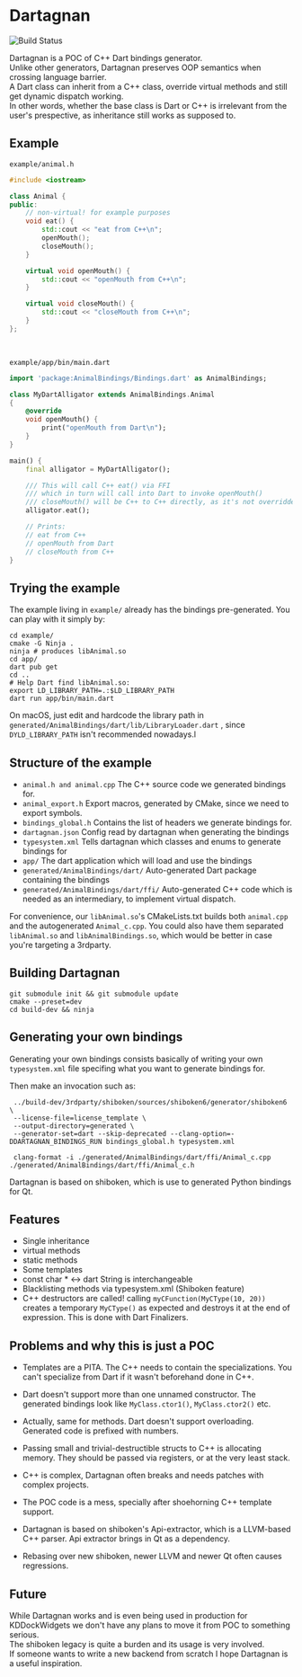 # Dartagnan

![Build Status](https://github.com/iamsergio/dartagnan/actions/workflows/build.yml/badge.svg)

Dartagnan is a POC of C++ Dart bindings generator.<br>
Unlike other generators, Dartagnan preserves OOP semantics when crossing language barrier.<br>
A Dart class can inherit from a C++ class, override virtual methods and still get dynamic dispatch working.<br>
In other words, whether the base class is Dart or C++ is irrelevant from the user's prespective, as inheritance
still works as supposed to.

## Example

`example/animal.h`

```cpp
#include <iostream>

class Animal {
public:
    // non-virtual! for example purposes
    void eat() {
        std::cout << "eat from C++\n";
        openMouth();
        closeMouth();
    }

    virtual void openMouth() {
        std::cout << "openMouth from C++\n";
    }

    virtual void closeMouth() {
        std::cout << "closeMouth from C++\n";
    }
};
```

<br>

`example/app/bin/main.dart`


```dart
import 'package:AnimalBindings/Bindings.dart' as AnimalBindings;

class MyDartAlligator extends AnimalBindings.Animal
{
    @override
    void openMouth() {
        print("openMouth from Dart\n");
    }
}

main() {
    final alligator = MyDartAlligator();

    /// This will call C++ eat() via FFI
    /// which in turn will call into Dart to invoke openMouth()
    /// closeMouth() will be C++ to C++ directly, as it's not overridden in Dart
    alligator.eat();

    // Prints:
    // eat from C++
    // openMouth from Dart
    // closeMouth from C++
}
```

## Trying the example

The example living in `example/` already has the bindings pre-generated. You can play with it simply by:

```
cd example/
cmake -G Ninja .
ninja # produces libAnimal.so
cd app/
dart pub get
cd ..
# Help Dart find libAnimal.so:
export LD_LIBRARY_PATH=.:$LD_LIBRARY_PATH
dart run app/bin/main.dart
```

On macOS, just edit and hardcode the library path in `generated/AnimalBindings/dart/lib/LibraryLoader.dart` , since `DYLD_LIBRARY_PATH` isn't recommended nowadays.l

## Structure of the example
- `animal.h and animal.cpp` The C++ source code we generated bindings for.
- `animal_export.h` Export macros, generated by CMake, since we need to export symbols.
- `bindings_global.h` Contains the list of headers we generate bindings for.
- `dartagnan.json` Config read by dartagnan when generating the bindings
- `typesystem.xml` Tells dartagnan which classes and enums to generate bindings for
- `app/` The dart application which will load and use the bindings
- `generated/AnimalBindings/dart/` Auto-generated Dart package containing the bindings
- `generated/AnimalBindings/dart/ffi/` Auto-generated C++ code which is needed as an intermediary, to implement virtual dispatch.

For convenience, our `libAnimal.so`'s CMakeLists.txt builds both `animal.cpp` and the autogenerated `Animal_c.cpp`. You could also have them separated
`libAnimal.so` and `libAnimalBindings.so`, which would be better in case you're targeting a 3rdparty.

## Building Dartagnan

```
git submodule init && git submodule update
cmake --preset=dev
cd build-dev && ninja
```

## Generating your own bindings 

Generating your own bindings consists basically of writing your own `typesystem.xml` file specifing what you want to generate bindings for.

Then make an invocation such as:

```
 ../build-dev/3rdparty/shiboken/sources/shiboken6/generator/shiboken6 \
 --license-file=license_template \
 --output-directory=generated \
 --generator-set=dart --skip-deprecated --clang-option=-DDARTAGNAN_BINDINGS_RUN bindings_global.h typesystem.xml

 clang-format -i ./generated/AnimalBindings/dart/ffi/Animal_c.cpp ./generated/AnimalBindings/dart/ffi/Animal_c.h
```

Dartagnan is based on shiboken, which is use to generated Python bindings for Qt.


## Features

- Single inheritance
- virtual methods
- static methods
- Some templates
- const char * <-> dart String is interchangeable
- Blacklisting methods via typesystem.xml (Shiboken feature)
- C++ destructors are called! calling `myCFunction(MyCType(10, 20))` creates a temporary `MyCType()` as expected and
destroys it at the end of expression. This is done with Dart Finalizers.



## Problems and why this is just a POC

- Templates are a PITA. The C++ needs to contain the specializations. You can't specialize from Dart if it wasn't beforehand
done in C++.

- Dart doesn't support more than one unnamed constructor. The generated bindings look like `MyClass.ctor1()`, `MyClass.ctor2()` etc.

- Actually, same for methods. Dart doesn't support overloading. Generated code is prefixed with numbers.

- Passing small and trivial-destructible structs to C++ is allocating memory. They should be passed via registers, or at the very least stack.

- C++ is complex, Dartagnan often breaks and needs patches with complex projects.

- The POC code is a mess, specially after shoehorning C++ template support.

- Dartagnan is based on shiboken's Api-extractor, which is a LLVM-based C++ parser. Api extractor brings in Qt as a dependency.

- Rebasing over new shiboken, newer LLVM and newer Qt often causes regressions.

## Future

While Dartagnan works and is even being used in production for KDDockWidgets we don't have any plans to move it from POC to something serious.<br>
The shiboken legacy is quite a burden and its usage is very involved.<br>
If someone wants to write a new backend from scratch I hope Dartagnan is a useful inspiration.

